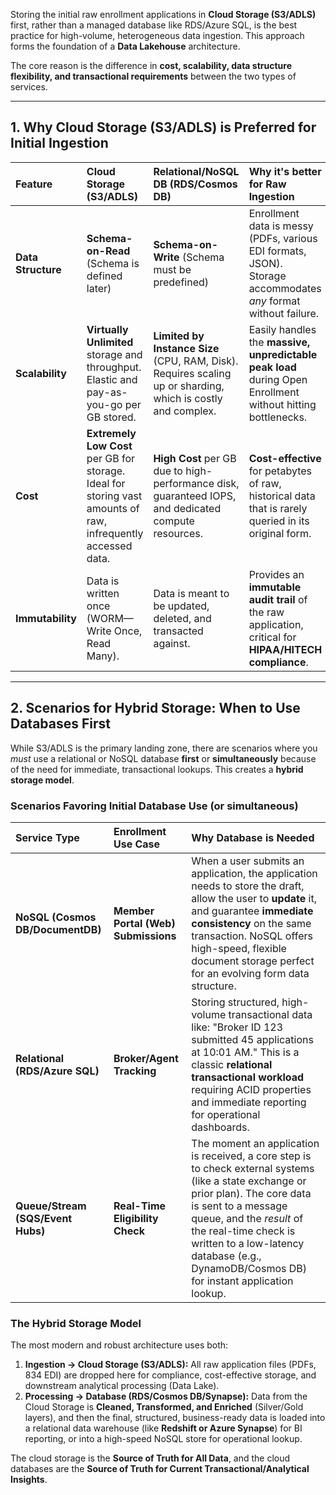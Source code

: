 Storing the initial raw enrollment applications in **Cloud Storage (S3/ADLS)** first, rather than a managed database like RDS/Azure SQL, is the best practice for high-volume, heterogeneous data ingestion. This approach forms the foundation of a **Data Lakehouse** architecture.

The core reason is the difference in **cost, scalability, data structure flexibility, and transactional requirements** between the two types of services.

---

## 1. Why Cloud Storage (S3/ADLS) is Preferred for Initial Ingestion

| Feature | Cloud Storage (S3/ADLS) | Relational/NoSQL DB (RDS/Cosmos DB) | **Why it's better for Raw Ingestion** |
| :--- | :--- | :--- | :--- |
| **Data Structure** | **Schema-on-Read** (Schema is defined later) | **Schema-on-Write** (Schema must be predefined) | Enrollment data is messy (PDFs, various EDI formats, JSON). Storage accommodates *any* format without failure. |
| **Scalability** | **Virtually Unlimited** storage and throughput. Elastic and pay-as-you-go per GB stored. | **Limited by Instance Size** (CPU, RAM, Disk). Requires scaling up or sharding, which is costly and complex. | Easily handles the **massive, unpredictable peak load** during Open Enrollment without hitting bottlenecks. |
| **Cost** | **Extremely Low Cost** per GB for storage. Ideal for storing vast amounts of raw, infrequently accessed data. | **High Cost** per GB due to high-performance disk, guaranteed IOPS, and dedicated compute resources. | **Cost-effective** for petabytes of raw, historical data that is rarely queried in its original form. |
| **Immutability** | Data is written once (WORM—Write Once, Read Many). | Data is meant to be updated, deleted, and transacted against. | Provides an **immutable audit trail** of the raw application, critical for **HIPAA/HITECH compliance**. |

---

## 2. Scenarios for Hybrid Storage: When to Use Databases First

While S3/ADLS is the primary landing zone, there are scenarios where you *must* use a relational or NoSQL database **first** or **simultaneously** because of the need for immediate, transactional lookups. This creates a **hybrid storage model**.

### Scenarios Favoring Initial Database Use (or simultaneous)

| Service Type | Enrollment Use Case | Why Database is Needed |
| :--- | :--- | :--- |
| **NoSQL (Cosmos DB/DocumentDB)** | **Member Portal (Web) Submissions** | When a user submits an application, the application needs to store the draft, allow the user to **update** it, and guarantee **immediate consistency** on the same transaction. NoSQL offers high-speed, flexible document storage perfect for an evolving form data structure. |
| **Relational (RDS/Azure SQL)** | **Broker/Agent Tracking** | Storing structured, high-volume transactional data like: "Broker ID 123 submitted 45 applications at 10:01 AM." This is a classic **relational transactional workload** requiring ACID properties and immediate reporting for operational dashboards. |
| **Queue/Stream (SQS/Event Hubs)** | **Real-Time Eligibility Check** | The moment an application is received, a core step is to check external systems (like a state exchange or prior plan). The core data is sent to a message queue, and the *result* of the real-time check is written to a low-latency database (e.g., DynamoDB/Cosmos DB) for instant application lookup. |

### The Hybrid Storage Model

The most modern and robust architecture uses both:

1.  **Ingestion $\rightarrow$ Cloud Storage (S3/ADLS):** All raw application files (PDFs, 834 EDI) are dropped here for compliance, cost-effective storage, and downstream analytical processing (Data Lake).
2.  **Processing $\rightarrow$ Database (RDS/Cosmos DB/Synapse):** Data from the Cloud Storage is **Cleaned, Transformed, and Enriched** (Silver/Gold layers), and then the final, structured, business-ready data is loaded into a relational data warehouse (like **Redshift or Azure Synapse**) for BI reporting, or into a high-speed NoSQL store for operational lookup.

The cloud storage is the **Source of Truth for All Data**, and the cloud databases are the **Source of Truth for Current Transactional/Analytical Insights**.